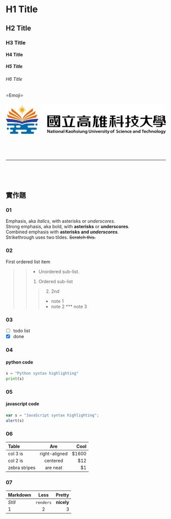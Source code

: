 # H1 Title
## H2 Title
### H3 Title
#### H4 Title
##### H5 Title
###### H6 Title

⭐Emoji⭐

![nkust](nkust.png "高科大")

<br>
<br>
<br>

***

<br>
<br>
<br>

## 實作題

### 01
Emphasis, aka *italics*, with asterisks or *underscores*.<br>
Strong emphasis, aka bold, with **asterisks** or **underscores**.<br>
Combined emphasis with **asterisks and *underscores***.<br>
Strikethrough uses two tildes. ~~Seratch this.~~

### 02
First ordered list item
>>* Unordered sub-list.
>>1. Ordered sub-list
>>>2. 2nd
>>>* note 1
>>>* note 2
>>>*** note 3

### 03
- [ ] todo list
- [x] done

### 04
#### python code
```python
s = "Python syntax highlighting"
print(s)
```

### 05
#### javascript code
```javascript
var s = "JavaScript syntax highlighting";
alert(s)
```

### 06
| Table         |      Are      |  Cool |
| :------------ | :-----------: | ----: |
| col 3 is      | right-aligned | $1600 |
| col 2 is      |   centered    |   $12 |
| zebra stripes |   are neat    |    $1 |

### 07
| Markdown | Less     | Pretty  |
| :------- | :------: | ------: |
| *Still*    | `renders` | **nicely**  |
| 1        | 2        | 3       |

